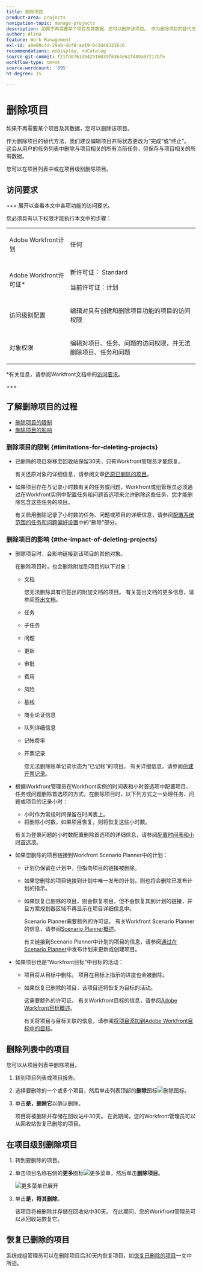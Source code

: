 ```yaml
---
title: 删除项目
product-area: projects
navigation-topic: manage-projects
description: 如果不再需要某个项目及其数据，您可以删除该项目。 作为删除项目的替代方法，我们建议编辑项目并将状态更改为“完成”或“终止”。 这会从用户的任务列表中删除与项目相关的所有当前任务，但保存与项目相关的所有数据。
author: Alina
feature: Work Management
exl-id: a0e80c4d-29a8-4bf8-aa19-0c2d493236c6
recommendations: noDisplay, noCatalog
source-git-commit: f21fd0761d942916039f6364e62f489a07217bfe
workflow-type: tm+mt
source-wordcount: '895'
ht-degree: 1%

---
```


# 删除项目

<!--Audited: 07/2024-->

如果不再需要某个项目及其数据，您可以删除该项目。

作为删除项目的替代方法，我们建议编辑项目并将状态更改为“完成”或“终止”。 这会从用户的任务列表中删除与项目相关的所有当前任务，但保存与项目相关的所有数据。

您可以在项目列表中或在项目级别删除项目。

## 访问要求

+++ 展开以查看本文中各项功能的访问要求。

您必须具有以下权限才能执行本文中的步骤：

<table style="table-layout:auto"> 
 <col> 
 <col> 
 <tbody> 
  <tr> 
   <td> <p>Adobe Workfront计划</p> </td> 
   <td>任何</td> 
  </tr> 
  <tr> 
   <td> <p>Adobe Workfront许可证*</p> </td> 
   <td> <p>新许可证： Standard </p>
   <p>当前许可证：计划 </p> 
   </td> 
  </tr> 
  <tr data-mc-conditions=""> 
   <td>访问级别配置</td> 
   <td> <p>编辑对具有创建和删除项目功能的项目的访问权限</p> </td> 
  </tr> 
  <tr data-mc-conditions=""> 
   <td> <p>对象权限 </p> </td> 
   <td> <p>编辑对项目、任务、问题的访问权限，并无法删除项目、任务和问题</p> </td> 
  </tr> 
 </tbody> 
</table>

*有关信息，请参阅Workfront文档中的[访问要求](/help/quicksilver/administration-and-setup/add-users/access-levels-and-object-permissions/access-level-requirements-in-documentation.md)。

+++

## 了解删除项目的过程

* [删除项目的限制](#limitations-for-deleting-projects)
* [删除项目的影响](#the-impact-of-deleting-projects)

### 删除项目的限制  {#limitations-for-deleting-projects}

* 已删除的项目将移至回收站保留30天，只有Workfront管理员才能恢复。

  有关还原对象的详细信息，请参阅文章[还原已删除的项目](../../../administration-and-setup/manage-workfront/manage-deleted-items/restore-deleted-items.md)。

* 如果项目存在与记录小时数有关的任务或问题，Workfront或组管理员必须通过在Workfront实例中配置任务和问题首选项来允许删除这些任务，您才能删除包含这些任务的项目。

  有关启用删除记录了小时数的任务、问题或项目的详细信息，请参阅[配置系统范围的任务和问题偏好设置](../../../administration-and-setup/set-up-workfront/configure-system-defaults/set-task-issue-preferences.md)中的“删除”部分。

  <!--
  <p data-mc-conditions="QuicksilverOrClassic.Quicksilver,QuicksilverOrClassic.Draft mode">(NOTE: this bullet stays in NWE only forever)</p>
  -->

### 删除项目的影响 {#the-impact-of-deleting-projects}

* 删除项目时，会影响链接到该项目的其他对象。

  在删除项目时，也会删除附加到项目的以下对象：

   * 文档

     您无法删除具有已签出的附加文档的项目。 有关签出文档的更多信息，请参阅[签出文档](../../../documents/managing-documents/check-out-documents.md)。

   * 任务
   * 子任务
   * 问题
   * 更新
   * 审批
   * 费用
   * 风险
   * 基线
   * 商业论证信息
   * 队列详细信息
   * 记帐费率
   * 开票记录

     您无法删除账单记录状态为“已记帐”的项目。 有关详细信息，请参阅[创建开票记录](../../projects/project-finances/create-billing-records.md)。

* 根据Workfront管理员在Workfront实例的时间表和小时首选项中配置项目、任务或问题删除首选项的方式，在删除项目时，以下列方式之一处理任务、问题或项目的记录小时：

   * 小时作为常规时间保留在时间表上。
   * 将删除小时数，如果项目恢复，则将恢复这些小时数。

  有关为登录问题的小时数配置删除首选项的详细信息，请参阅[配置时间表和小时首选项](../../../administration-and-setup/set-up-workfront/configure-timesheets-schedules/timesheet-and-hour-preferences.md)。

* 如果您删除的项目链接到Workfront Scenario Planner中的计划：

   * 计划仍保留在计划中，但指向项目的链接被删除。
   * 如果您删除的项目链接到计划中唯一发布的计划，则也将会删除已发布计划的指示。
   * 如果恢复已删除的项目，则会恢复项目，但不会恢复其到计划的链接，并且方案规划器区域不再显示在项目详细信息中。

     Scenario Planner需要额外的许可证。 有关Workfront Scenario Planner的信息，请参阅[Scenario Planner概述](../../../scenario-planner/scenario-planner-overview.md)。

     有关链接到Scenario Planner中计划的项目的信息，请参阅[通过在Scenario Planner](../../../scenario-planner/publish-scenarios-update-projects.md)中发布计划来更新或创建项目。

* 如果项目也是“Workfront目标”中目标的活动：

   * 项目将从目标中删除。 项目在目标上指示的进度也会被删除。

   * 如果恢复已删除的项目，该项目还将恢复为目标的活动。

     这需要额外的许可证。 有关Workfront目标的信息，请参阅[Adobe Workfront目标概述](../../../workfront-goals/goal-management/wf-goals-overview.md)。

     有关将项目与目标关联的信息，请参阅[将项目添加到Adobe Workfront目标中的目标](../../../workfront-goals/results-and-activities/connect-projects-to-goals-overview.md)。

## 删除列表中的项目

您可以从项目列表中删除项目。

1. 转到项目列表或项目报告。
1. 选择要删除的一个或多个项目，然后单击列表顶部的&#x200B;**删除**&#x200B;图标![删除图标](assets/delete-icon.png)。

1. 单击&#x200B;**是，删除它**&#x200B;以确认删除。

   项目将被删除并存储在回收站中30天。 在此期间，您的Workfront管理员可以从回收站恢复已删除的项目。

## 在项目级别删除项目

1. 转到要删除的项目。
1. 单击项目名称右侧的&#x200B;**更多**&#x200B;图标![更多菜单](assets/qs-more-menu.png)，然后单击&#x200B;**删除项目**。

   ![更多菜单已展开](assets/more-icon-expanded-delete-project-highlighted.png)

1. 单击&#x200B;**是，将其删除**。

   该项目将被删除并存储在回收站中30天。 在此期间，您的Workfront管理员可以从回收站恢复它。

## 恢复已删除的项目

系统或组管理员可以在删除项目后30天内恢复项目，如[恢复已删除的项目](../../../administration-and-setup/manage-workfront/manage-deleted-items/restore-deleted-items.md)一文中所述。
